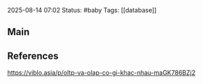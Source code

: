 2025-08-14 07:02
Status: #baby
Tags: [[database]]
## Main


## References
https://viblo.asia/p/oltp-va-olap-co-gi-khac-nhau-maGK786BZj2